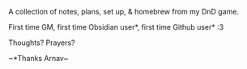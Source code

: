 A collection of notes, plans, set up, & homebrew from my DnD game. 

First time GM, first time Obsidian user*, first time Github user* :3

Thoughts? Prayers?

~*Thanks Arnav~
